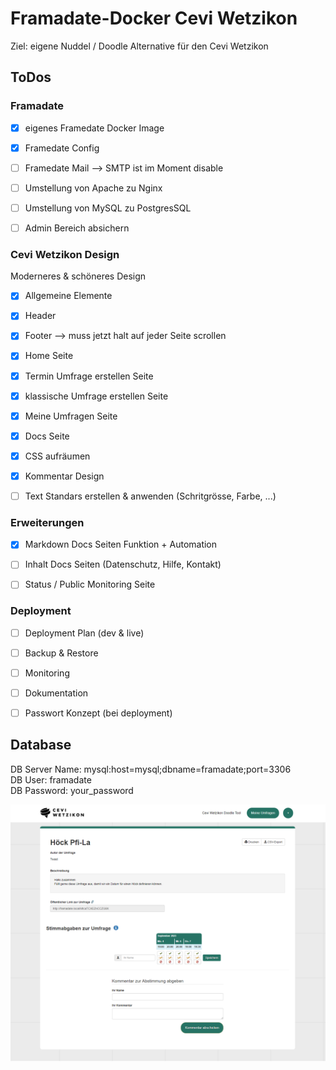 # Framadate-Docker Cevi Wetzikon

Ziel: eigene Nuddel / Doodle Alternative für den Cevi Wetzikon

## ToDos

### Framadate

- [x] eigenes Framedate Docker Image
- [x] Framedate Config
- [ ] Framedate Mail --> SMTP ist im Moment disable
- [ ] Umstellung von Apache zu Nginx
- [ ] Umstellung von MySQL zu PostgresSQL
- [ ] Admin Bereich absichern


### Cevi Wetzikon Design

Moderneres & schöneres Design

- [x] Allgemeine Elemente
- [x] Header
- [x] Footer --> muss jetzt halt auf jeder Seite scrollen
- [x] Home Seite
- [x] Termin Umfrage erstellen Seite
- [x] klassische Umfrage erstellen Seite
- [x] Meine Umfragen Seite
- [x] Docs Seite
- [x] CSS aufräumen
- [x] Kommentar Design
- [ ] Text Standars erstellen & anwenden (Schritgrösse, Farbe, ...)


### Erweiterungen

- [x] Markdown Docs Seiten Funktion + Automation
- [ ] Inhalt Docs Seiten (Datenschutz, Hilfe, Kontakt)
- [ ] Status / Public Monitoring Seite


### Deployment

- [ ] Deployment Plan (dev & live)
- [ ] Backup & Restore
- [ ] Monitoring
- [ ] Dokumentation
- [ ] Passwort Konzept (bei deployment)


## Database
DB Server Name: mysql:host=mysql;dbname=framadate;port=3306 <br>
DB User: framadate <br>
DB Password: your_password


<img src="images/framadate.png" style="width: 600px" />

